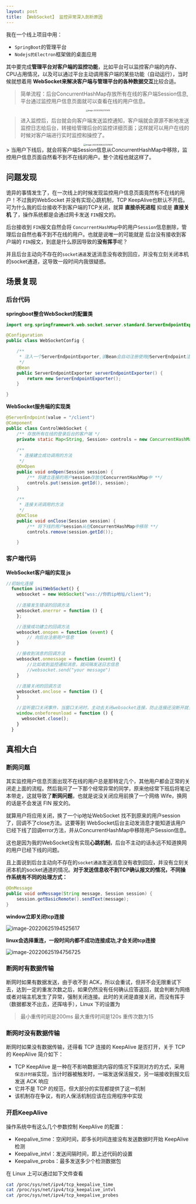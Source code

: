 ```yaml
---
layout: post
title: 【WebSocket】 监控异常深入剖析原因
---
```










我在一个线上项目中用：

- `SpringBoot`的管理平台
- `Nodejs的Electron`框架做的桌面应用

其中要完成**管理平台对客户端的监控功能**，比如平台可以监控客户端的内存、CPU占用情况，以及可以通过平台主动调用客户端的某些功能（自动运行），当时候就想着用 **WebSocket来解决客户端与管理平台的各种数据交互**比较合适。

> 简单流程：后台ConcurrentHashMap存放所有在线的客户端Session信息,平台通过监控用户信息页面就可以查看在线的用户信息。

<div align=center>
<img src="../assets/Ml_ALS.assets/image-20230308221101419.png" alt="image-20230308221101419" style="zoom: 33%;" />
</div>

> 进入监控后，后台就会向客户端发送监控通知，客户端就会源源不断地发送监控日志给后台，转接给管理后台的监控详细页面；这样就可以用户在线的时候对客户端进行实时监控和操控了。

<div align=center>
<img src="../assets/Ml_ALS.assets/image-20230308222121634.png" alt="image-20230308222121634" style="zoom:39%;" />
</div>
> 当用户下线后，就会将客户端Session信息从ConcurrentHashMap中移除，监控用户信息页面自然看不到不在线的用户。整个流程也就这样了。



## 问题发现

诡异的事情发生了，在一次线上的时候发现监控用户信息页面竟然有不在线的用户！不过我的WebSocket 并没有实现心跳机制，TCP KeepAlive也默认不开启。可为什么我的后台接收不到客户端的TCP关闭，就算 **直接杀死进程** 抑或是 **直接关机** 了，操作系统都是会通过网卡发送 `FIN`报文的。 

后台接收到 `FIN`报文自然会将 `ConcurrentHashMap`中的用户`Session`信息删除，管理后台自然也看不到不在线的用户。也就是说唯一的可能就是 后台没有接收到客户端的 `FIN`报文，到底是什么原因导致的**没有挥手**呢？

并且后台主动向不存在的`socket通道`发送消息没有收到回应，并没有立刻关闭本机的socket通道，这导致一段时间内我很疑惑。

## 场景复现

### 后台代码

**springboot整合WebSocket的配置类**

```java
import org.springframework.web.socket.server.standard.ServerEndpointExporter;

@Configuration
public class WebSocketConfig {

    /**
     * 注入一个ServerEndpointExporter,该Bean会自动注册使用@ServerEndpoint注解申明的websocket endpoint
     */
    @Bean
    public ServerEndpointExporter serverEndpointExporter() {
        return new ServerEndpointExporter();
    }

}
```



**WebSocket服务端的实现类**

```java
@ServerEndpoint(value = "/client")
@Component
public class ControlWebSocket {
    /** 存放所有在线的登录后台的客户端 */
    private static Map<String, Session> controls = new ConcurrentHashMap<>();
    
    /**
     * 连接建立成功调用的方法
     */
    @OnOpen
    public void onOpen(Session session) {
		/** 将建立连接的用户session存放在ConcurrentHashMap中 **/
        controls.put(session.getId(), session);
    }
    
    /**
     * 连接关闭调用的方法
     */
    @OnClose
    public void onClose(Session session) {
		/** 将下线的用户session从在ConcurrentHashMap中移除 **/
        controls.remove(session.getId());

    }
```

### 客户端代码

**WebSocket客户端的实现 js**

```js
//初始化连接
  function initWebSocket() {
    websocket = new WebSocket("wss://你的ip地址/client");
    
    //连接发生错误的回调方法
    websocket.onerror = function () {
    };

    //连接成功建立的回调方法
    websocket.onopen = function (event) {
  		// 向后台注册用户信息
    }

    //接收到消息的回调方法
    websocket.onmessage = function (event) {
      	//比如收到监控通知消息，就间隔发送日志信息
        //websocket.send("your message")
    }
      
    //连接关闭的回调方法
    websocket.onclose = function () {
    }

    //监听窗口关闭事件，当窗口关闭时，主动去关闭websocket连接，防止连接还没断开就关闭窗口，server端会抛异常。
    window.onbeforeunload = function () {
      websocket.close();
    }
  }
```



## 真相大白

### 断网问题

其实监控用户信息页面出现不在线的用户总是那特定几个，其他用户都会正常的关闭走上面的流程。然后我问了一下那个经常异常的同学，原来他经常下班后将笔记本带走，这就导致了**断网问题**，也就是说没关闭应用前换了一个网络 Wife，换网的话是不会发送 FIN 报文的。

就算用户将应用关闭，换了一个ip地址WebSocket 找不到原来的用户session了，回调不了close方法。这要等到 WebSocket后台主动发消息才能知道该用户已经下线了回调error方法，并从ConcurrentHashMap中移除用户Session信息。

这也是因为我的WebSocket没有实现**心跳机制**，后台不主动的话永远不知道换网的用户已经下线的问题。



且上面说到后台主动向不存在的`socket通道`发送消息没有收到回应，并没有立刻关闭本机的socket通道的情况。**对于发送信息收不到TCP确认报文的情况，不同操作系统有不同的处理方式：**

```java
@OnMessage
public void onMessage(String message, Session session) {
	session.getBasicRemote().sendText(message);
}
```

**window立即关闭tcp连接**

![image-20220625194525617](../assets/Ml_ALS.assets/image-20220625194525617.png)

**linux会选择重连，一段时间内都不成功连接成功,才会关闭tcp连接**

![image-20220625194756725](../assets/Ml_ALS.assets/image-20220625194756725.png)



### **断网时有数据传输**

断网时如果有数据发送，由于收不到 ACK，所以会重试，但并不会无限重试下去，达到一定的重发次数之后，如果仍然没有任何确认应答返回，就会判断为网络或者对端主机发生了异常，强制关闭连接。此时的关闭是直接关闭，而没有挥手（数据都发不出去，还挥啥手），Linux 下的设置为

> 最小重传时间是200ms 最大重传时间是120s 重传次数为15



### **断网时没有数据传输**

断网时如果没有数据传输，还得看 TCP 连接的 KeepAlive 是否打开，关于 TCP 的 KeepAlive 简介如下：

- TCP KeepAlive 是一种在不影响数据流内容的情况下探测对方的方式，采用 `保活计时器`实现，当计时器被触发时，一端发送保活报文，另一端接收到报文后发送 ACK 响应
- 它并不是 TCP 的规范，但大部分的实现都提供了这一机制
- 该机制存在争议，有的人保活机制应该在应用程序中实现



### **开启KeepAlive**

操作系统中有这么几个参数控制 KeepAlive 的配置：

- Keepalive_time：空闲时间，即多长时间连接没有发送数据时开始 KeepAlive 检测
- Keepalive_intvl：发送间隔时间，即上述代码的设置
- Keepalive_probs：最多发送多少个检测数据包

在 Linux 上可以通过如下文件查看

```bash
cat /proc/sys/net/ipv4/tcp_keepalive_time
cat /proc/sys/net/ipv4/tcp_keepalive_intvl
cat /proc/sys/net/ipv4/tcp_keepalive_probes
```

